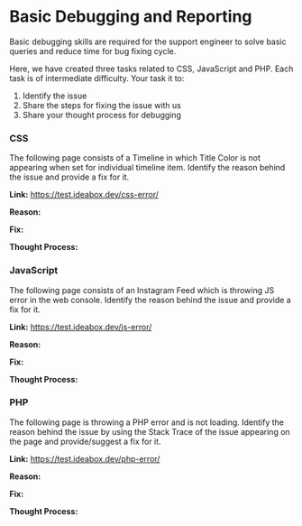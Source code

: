 # Basic Debugging and Reporting

Basic debugging skills are required for the support engineer to solve basic queries and reduce time for bug fixing cycle.

Here, we have created three tasks related to CSS, JavaScript and PHP. Each task is of intermediate difficulty. Your task it to:

1. Identify the issue
2. Share the steps for fixing the issue with us
3. Share your thought process for debugging

### CSS

The following page consists of a Timeline in which Title Color is not appearing when set for individual timeline item. Identify the reason behind the issue and provide a fix for it.

**Link:** https://test.ideabox.dev/css-error/

**Reason:**

**Fix:**

**Thought Process:**

### **JavaScript**

The following page consists of an Instagram Feed which is throwing JS error in the web console. Identify the reason behind the issue and provide a fix for it.

**Link:** https://test.ideabox.dev/js-error/

**Reason:**

**Fix:**

**Thought Process:**

### **PHP**

The following page is throwing a PHP error and is not loading. Identify the reason behind the issue by using the Stack Trace of the issue appearing on the page and provide/suggest a fix for it.

**Link:** https://test.ideabox.dev/php-error/

**Reason:**

**Fix:**

**Thought Process:**

